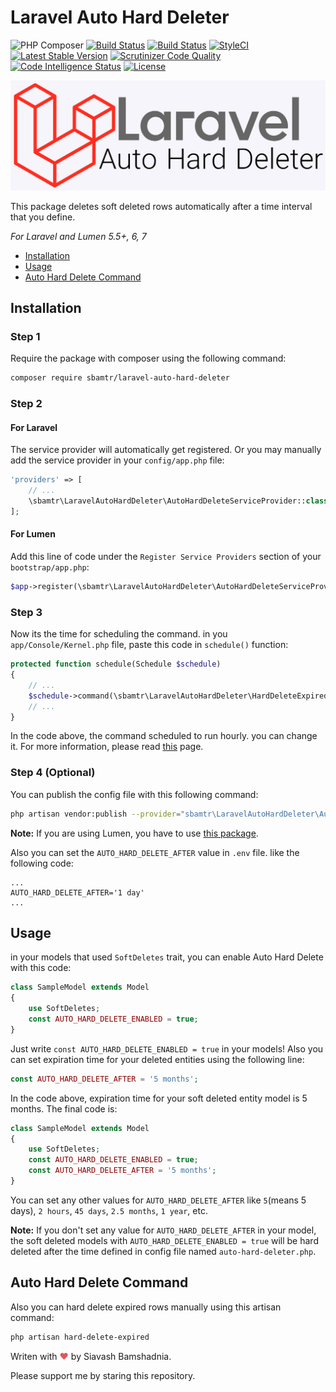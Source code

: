 # Laravel Auto Hard Deleter

![PHP Composer](https://github.com/SiavashBamshadnia/Laravel-Auto-Hard-Deleter/workflows/PHP%20Composer/badge.svg)
[![Build Status](https://travis-ci.org/SiavashBamshadnia/Laravel-Auto-Hard-Deleter.svg?branch=master)](https://travis-ci.org/SiavashBamshadnia/Laravel-Auto-Hard-Deleter)
[![Build Status](https://scrutinizer-ci.com/g/SiavashBamshadnia/Laravel-Auto-Hard-Deleter/badges/build.png?b=master)](https://scrutinizer-ci.com/g/SiavashBamshadnia/Laravel-Auto-Hard-Deleter/build-status/master)
[![StyleCI](https://github.styleci.io/repos/241140247/shield?branch=master)](https://github.styleci.io/repos/241140247)
[![Latest Stable Version](https://poser.pugx.org/sbamtr/Laravel-Auto-Hard-Deleter/version)](https://packagist.org/packages/sbamtr/laravel-auto-hard-deleter)
[![Scrutinizer Code Quality](https://scrutinizer-ci.com/g/SiavashBamshadnia/Laravel-Auto-Hard-Deleter/badges/quality-score.png?b=master)](https://scrutinizer-ci.com/g/SiavashBamshadnia/Laravel-Auto-Hard-Deleter/?branch=master)
[![Code Intelligence Status](https://scrutinizer-ci.com/g/SiavashBamshadnia/Laravel-Auto-Hard-Deleter/badges/code-intelligence.svg?b=master)](https://scrutinizer-ci.com/code-intelligence)
[![License](https://poser.pugx.org/sbamtr/Laravel-Auto-Hard-Deleter/license)](https://github.com/SiavashBamshadnia/Laravel-Auto-Hard-Deleter)

![](cover.jpg)

This package deletes soft deleted rows automatically after a time interval that you define. 

*For Laravel and Lumen 5.5+, 6, 7*

* [Installation](#installation)
* [Usage](#usage)
* [Auto Hard Delete Command](#auto-hard-delete-command)

## Installation
### Step 1
Require the package with composer using the following command:
```bash
composer require sbamtr/laravel-auto-hard-deleter
```
### Step 2
#### For Laravel
The service provider will automatically get registered. Or you may manually add the service provider in your `config/app.php` file:
```php
'providers' => [
    // ...
    \sbamtr\LaravelAutoHardDeleter\AutoHardDeleteServiceProvider::class,
];
```

#### For Lumen
Add this line of code under the `Register Service Providers` section of your `bootstrap/app.php`:
```php
$app->register(\sbamtr\LaravelAutoHardDeleter\AutoHardDeleteServiceProvider::class);
```

### Step 3
Now its the time for scheduling the command.
in you `app/Console/Kernel.php` file, paste this code in `schedule()` function:
```php
protected function schedule(Schedule $schedule)
{
    // ...
    $schedule->command(\sbamtr\LaravelAutoHardDeleter\HardDeleteExpiredCommand::class)->hourly();
    // ...
}
```
In the code above, the command scheduled to run hourly. you can change it. For more information, please read [this](https://laravel.com/docs/scheduling#scheduling-artisan-commands) page.

### Step 4 (Optional)
You can publish the config file with this following command:
```bash
php artisan vendor:publish --provider="sbamtr\LaravelAutoHardDeleter\AutoHardDeleteServiceProvider" --tag=config
```
**Note:** If you are using Lumen, you have to use [this package](https://github.com/laravelista/lumen-vendor-publish).

Also you can set the `AUTO_HARD_DELETE_AFTER` value in `.env` file. like the following code:

```.env
...
AUTO_HARD_DELETE_AFTER='1 day'
...
``` 

## Usage
in your models that used `SoftDeletes` trait, you can enable Auto Hard Delete with this code:
```php
class SampleModel extends Model
{
    use SoftDeletes;
    const AUTO_HARD_DELETE_ENABLED = true;
}
```
Just write `const AUTO_HARD_DELETE_ENABLED = true` in your models!
Also you can set expiration time for your deleted entities using the following line:
```php
const AUTO_HARD_DELETE_AFTER = '5 months';
```
In the code above, expiration time for your soft deleted entity model is 5 months.
The final code is:
```php
class SampleModel extends Model
{
    use SoftDeletes;
    const AUTO_HARD_DELETE_ENABLED = true;
    const AUTO_HARD_DELETE_AFTER = '5 months';
}
```
You can set any other values for `AUTO_HARD_DELETE_AFTER` like `5`(means 5 days), `2 hours`, `45 days`, `2.5 months`, `1 year`, etc.

**Note:** If you don't set any value for `AUTO_HARD_DELETE_AFTER` in your model, the soft deleted models with `AUTO_HARD_DELETE_ENABLED = true` will be hard deleted after the time defined in config file named `auto-hard-deleter.php`.

## Auto Hard Delete Command
Also you can hard delete expired rows manually using this artisan command:
```bash
php artisan hard-delete-expired
```

Writen with <span style="color: #e25555;">&hearts;</span> by Siavash Bamshadnia.

Please support me by staring this repository.